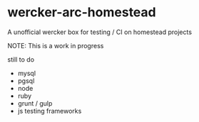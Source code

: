 wercker-arc-homestead
=====================

A unofficial wercker box for testing / CI on homestead projects

NOTE: This is a work in progress

still to do

- mysql
- pgsql
- node
- ruby
- grunt / gulp
- js testing frameworks
